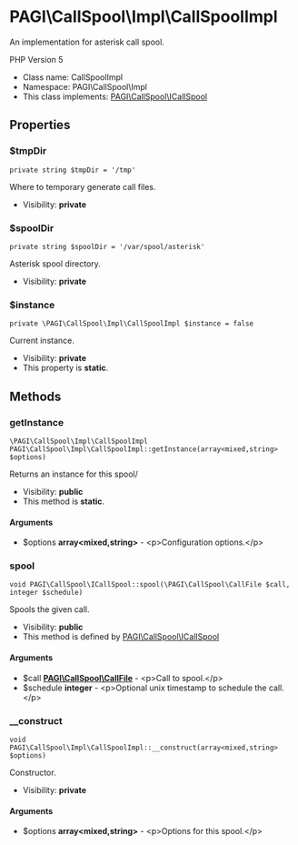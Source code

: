 PAGI\CallSpool\Impl\CallSpoolImpl
===============

An implementation for asterisk call spool.

PHP Version 5


* Class name: CallSpoolImpl
* Namespace: PAGI\CallSpool\Impl
* This class implements: [PAGI\CallSpool\ICallSpool](PAGI-CallSpool-ICallSpool.md)




Properties
----------


### $tmpDir

    private string $tmpDir = '/tmp'

Where to temporary generate call files.



* Visibility: **private**


### $spoolDir

    private string $spoolDir = '/var/spool/asterisk'

Asterisk spool directory.



* Visibility: **private**


### $instance

    private \PAGI\CallSpool\Impl\CallSpoolImpl $instance = false

Current instance.



* Visibility: **private**
* This property is **static**.


Methods
-------


### getInstance

    \PAGI\CallSpool\Impl\CallSpoolImpl PAGI\CallSpool\Impl\CallSpoolImpl::getInstance(array<mixed,string> $options)

Returns an instance for this spool/



* Visibility: **public**
* This method is **static**.


#### Arguments
* $options **array&lt;mixed,string&gt;** - &lt;p&gt;Configuration options.&lt;/p&gt;



### spool

    void PAGI\CallSpool\ICallSpool::spool(\PAGI\CallSpool\CallFile $call, integer $schedule)

Spools the given call.



* Visibility: **public**
* This method is defined by [PAGI\CallSpool\ICallSpool](PAGI-CallSpool-ICallSpool.md)


#### Arguments
* $call **[PAGI\CallSpool\CallFile](PAGI-CallSpool-CallFile.md)** - &lt;p&gt;Call to spool.&lt;/p&gt;
* $schedule **integer** - &lt;p&gt;Optional unix timestamp to schedule the call.&lt;/p&gt;



### __construct

    void PAGI\CallSpool\Impl\CallSpoolImpl::__construct(array<mixed,string> $options)

Constructor.



* Visibility: **private**


#### Arguments
* $options **array&lt;mixed,string&gt;** - &lt;p&gt;Options for this spool.&lt;/p&gt;


